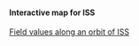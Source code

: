 #### Interactive map for ISS

[Field values along an orbit of ISS](https://astg606.github.io/pycon/fig_iss_paths_fields_interactive.html")
